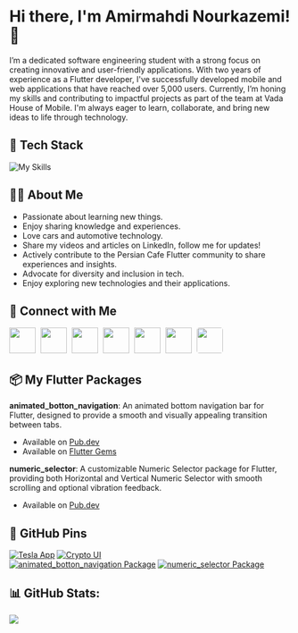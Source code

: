 # Hi there, I'm Amirmahdi Nourkazemi! 👋

I’m a dedicated software engineering student with a strong focus on creating innovative and user-friendly applications. With two years of experience as a Flutter developer, I've successfully developed mobile and web applications that have reached over 5,000 users. Currently, I’m honing my skills and contributing to impactful projects as part of the team at Vada House of Mobile.
I'm always eager to learn, collaborate, and bring new ideas to life through technology.

## 🚀 Tech Stack

![My Skills](https://skillicons.dev/icons?i=flutter,dart,firebase,figma,postman,postgres,nodejs,react,go&perline=9)

## 👦🏻 About Me
- Passionate about learning new things.
- Enjoy sharing knowledge and experiences.
- Love cars and automotive technology.
- Share my videos and articles on LinkedIn, follow me for updates!
- Actively contribute to the Persian Cafe Flutter community to share experiences and insights.
- Advocate for diversity and inclusion in tech.
- Enjoy exploring new technologies and their applications.


## 🔗 Connect with Me
[<img src="https://cdn2.iconfinder.com/data/icons/social-media-2285/512/1_Linkedin_unofficial_colored_svg-512.png" width="47" height="46" style="margin-right: 5px;"/>](https://www.linkedin.com/in/amirmahdi-nourkazemi-04613023a/)
[<img src="https://cdn2.iconfinder.com/data/icons/social-media-applications/64/social_media_applications_3-instagram-512.png" width="47" height="46" style="margin-right: 5px;"/>](https://www.instagram.com/amirfluts/?igshid=OGQ5ZDc2ODk2ZA%3D%3D)
[<img src="https://cdn2.iconfinder.com/data/icons/social-media-2285/512/1_Twitter3_colored_svg-512.png" width="47" height="46" style="margin-right: 5px;"/>](https://twitter.com/amirfluts?t=b-GOuaf3mJibNbAFHY_mEA&s=09)
[<img src="https://cdn0.iconfinder.com/data/icons/social-flat-rounded-rects/512/telegram-512.png" width="47" height="46" style="margin-right: 5px;"/>](https://t.me/Amnk80)
[<img src="https://cdn4.iconfinder.com/data/icons/address-book-providers-in-colors/512/gmail-512.png" width="47" height="46" style="margin-right: 5px;"/>](mailto:nourkazemi80@gmail.com)
[<img src="https://cdn2.iconfinder.com/data/icons/social-media-2285/512/1_Whatsapp2_colored_svg-512.png" width="47" height="46" style="margin-right: 5px;"/>](https://wa.me/message/5LYZH3PPEX2OE1)
[<img src="https://asset.brandfetch.io/id_tNIm05N/idJgd2UeGc.png" width="47" height="46" style="border-radius: 10%;"/>](https://linktr.ee/Amirmahdi_Nourkazemi)


## 📦 My Flutter Packages

**animated_botton_navigation**: An animated bottom navigation bar for Flutter, designed to provide a smooth and visually appealing transition between tabs.
- Available on [Pub.dev](https://pub.dev/packages/animated_botton_navigation)
- Available on [Flutter Gems](https://fluttergems.dev/packages/animated_botton_navigation/)

**numeric_selector**: A customizable Numeric Selector package for Flutter, providing both Horizontal and Vertical Numeric Selector with smooth scrolling and optional vibration feedback.
- Available on [Pub.dev](https://pub.dev/packages/numeric_selector)

## 📌 GitHub Pins


 [![Tesla App](https://github-readme-stats.vercel.app/api/pin/?username=AmirmahdiNourkazemi&repo=Tesla_app)](https://github.com/AmirmahdiNourkazemi/Tesla_app)  [![Crypto UI](https://github-readme-stats.vercel.app/api/pin/?username=AmirmahdiNourkazemi&repo=cryptoUi)](https://github.com/AmirmahdiNourkazemi/cryptoUi) </br>
[![animated_botton_navigation Package](https://github-readme-stats.vercel.app/api/pin/?username=AmirmahdiNourkazemi&repo=animated_botton_navigation)](https://github.com/AmirmahdiNourkazemi/animated_botton_navigation)
[![numeric_selector Package](https://github-readme-stats.vercel.app/api/pin/?username=AmirmahdiNourkazemi&repo=numeric_selector)](https://github.com/AmirmahdiNourkazemi/numeric_selector)





## 📊 GitHub Stats:
<picture>
  <source
    srcset="https://github-readme-stats.vercel.app/api?username=AmirmahdiNourkazemi&show_icons=true&theme=dark&hide_rank=false&rank_icon=github&include_all_commits=false"
    media="(prefers-color-scheme: dark)"
  />
  <source
    srcset="https://github-readme-stats.vercel.app/api?username=AmirmahdiNourkazemi&show_icons=true&hide_rank=false"
    media="(prefers-color-scheme: dark), (prefers-color-scheme: no-preference)"
  />
  <img src="https://github-readme-stats.vercel.app/api?username=AmirmahdiNourkazemi&show_icons=true&hide_rank=false" />
</picture></br>


